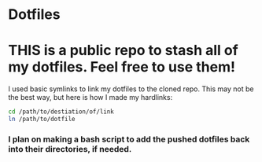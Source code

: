 # Dotfiles

# THIS is a public repo to stash all of my dotfiles. Feel free to use them!
I used basic symlinks to link my dotfiles to the cloned repo.
This may not be the best way, but here is how I made my hardlinks:
```bash
cd /path/to/destiation/of/link
ln /path/to/dotfile
```
### I plan on making a bash script to add the pushed dotfiles back into their directories, if needed.


